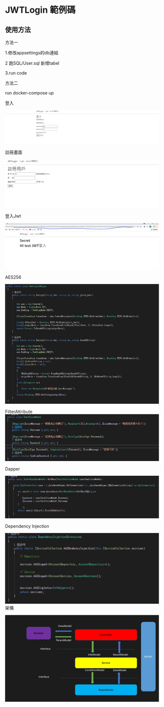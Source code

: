 # JWTLogin 範例碼

## 使用方法

方法一

1.修改appsettings的db連結

2 跑SQL/User.sql 新增tabel

3.run code

方法二

run docker-compose up

登入

![image](./image/1.jpg)

註冊畫面

![image](./image/2.jpg)

登入Jwt

![image](./image/jwt.jpg)

AES256

![image](./image/aes.jpg)

FilterAttribute
![image](./image/FilterAttribute.jpg)

Dapper

![image](./image/dapper1.jpg)

Dependency Injection

![image](./image/di1.jpg)
架構

![image](./image/pattern.jpg)
